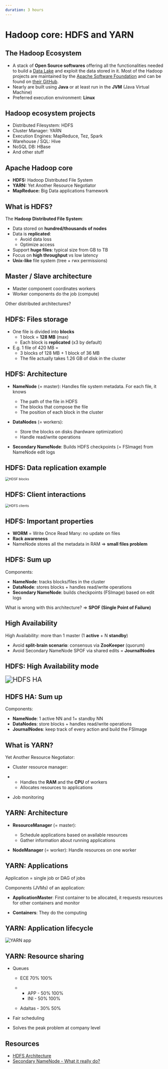 ```yaml
---
duration: 3 hours
---
```


# Hadoop core: HDFS and YARN

## The Hadoop Ecosystem

- A stack of **Open Source softwares** offering all the functionalities needed to build a [Data Lake](https://en.wikipedia.org/wiki/Data_lake) and exploit the data stored in it. Most of the Hadoop projects are maintained by the [Apache Software Foundation](https://apache.org) and can be found on [their GitHub](https://github.com/apache).
- Nearly are built using **Java** or at least run in the **JVM** (Java Virtual Machine)
- Preferred execution environment: **Linux**

## Hadoop ecosystem projects

- Distributed Filesystem: HDFS
- Cluster Manager: YARN
- Execution Engines: MapReduce, Tez, Spark
- Warehouse / SQL: Hive
- NoSQL DB: HBase
- And other stuff

## Apache Hadoop core

- **HDFS:** Hadoop Distributed File System
- **YARN:** Yet Another Resource Negotiator
- **MapReduce:** Big Data applications framework

## What is HDFS?

The **Hadoop Distributed File System**:

- Data stored on **hundred/thousands of nodes**
- Data is **replicated**:
  - Avoid data loss
  - Optimize access
- Support **huge files**: typical size from GB to TB
- Focus on **high throughput** vs low latency
- **Unix-like** file system (tree + rwx permissions)

## Master / Slave architecture

- Master component coordinates workers
- Worker components do the job (compute)

Other distributed architectures?

## HDFS: Files storage

- One file is divided into **blocks**
  - 1 block = **128 MB** (max)
  - Each block is **replicated** (x3 by default)
- E.g. 1 file of 420 MB =
  - 3 blocks of 128 MB + 1 block of 36 MB
  - The file actually takes 1.26 GB of disk in the cluster

## HDFS: Architecture

- **NameNode** (= master): Handles file system metadata. For each file, it knows

  - The path of the file in HDFS
  - The blocks that compose the file
  - The position of each block in the cluster

- **DataNodes** (= workers):

  - Store the blocks on disks (hardware optimization)
  - Handle read/write operations

- **Secondary NameNode**: Builds HDFS checkpoints (= FSImage) from NameNode edit logs

## HDFS: Data replication example

<img src="https://hadoop.apache.org/docs/r1.2.1/images/hdfsdatanodes.gif" alt="HDSF blocks" style="zoom:75%;" />

## HDFS: Client interactions

<img src="https://hadoop.apache.org/docs/r3.1.0/hadoop-project-dist/hadoop-hdfs/images/hdfsarchitecture.png" alt="HDFS clients" style="zoom:75%;" />

## HDFS: Important properties

- **WORM** = Write Once Read Many: no update on files
- **Rack awareness**
- NameNode stores all the metadata in RAM => **small files problem**

## HDFS: Sum up

Components:

- **NameNode**: tracks blocks/files in the cluster
- **DataNode**: stores blocks + handles read/write operations
- **Secondary NameNode**: builds checkpoints (FSImage) based on edit logs

What is wrong with this architecture? => **SPOF (Single Point of Failure)**

## High Availability

High Availability: more than 1 master (1 **active** + N **standby**)

- Avoid **split-brain scenario**: consensus via **ZooKeeper** (quorum)
- Avoid Secondary NameNode SPOF via shared edits = **JournalNodes**

## HDFS: High Availability mode

<img src="https://docs.cloudera.com/HDPDocuments/HDP2/HDP-2.6.4/bk_hadoop-high-availability/content/figures/4/figures/bk_system-admin-guide-20140829-image_11.jpeg" alt="HDFS HA" style="zoom:150%;" />

## HDFS HA: Sum up

Components:

- **NameNode**: 1 active NN and 1+ standby NN
- **DataNodes**: store blocks + handles read/write operations
- **JournalNodes**: keep track of every action and build the FSImage

## What is YARN?

Yet Another Resource Negotiator:

- Cluster resource manager:

- - Handles the **RAM** and the **CPU** of workers
  - Allocates resources to applications

- Job monitoring

## YARN: Architecture

- **ResourceManager** (= master):

  - Schedule applications based on available resources
  - Gather information about running applications

- **NodeManager** (= worker): Handle resources on one worker

## YARN: Applications

Application = single job or DAG of jobs

Components (JVMs) of an application:

- **ApplicationMaster**: First container to be allocated, it requests resources for other containers and monitor

- **Containers**: They do the computing

## YARN: Application lifecycle

![YARN app](https://hadoop.apache.org/docs/current2/hadoop-yarn/hadoop-yarn-site/yarn_architecture.gif)

## YARN: Resource sharing

- Queues

  - ECE 70% 100%

  - - APP - 50% 100%
    - INI - 50% 100%

  - Adaltas - 30% 50%

- Fair scheduling

- Solves the peak problem at company level

## Resources

- [HDFS Architecture](https://hadoop.apache.org/docs/r3.1.0/hadoop-project-dist/hadoop-hdfs/HdfsDesign.html)
- [Secondary NameNode - What it really do?](http://blog.madhukaraphatak.com/secondary-namenode---what-it-really-do/)
